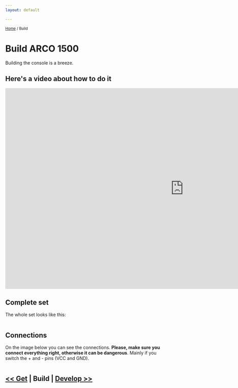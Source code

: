 ```yaml
---
layout: default

---
```

<small><a href="/">Home</a> / Build</small>

# Build ARCO 1500


Building the console is a breeze. 

## Here's a video about how to do it

<div class="iframe-container">
    <iframe width="1120" height="630" src="https://www.youtube.com/embed/pl3g7Zw-S20" frameborder="0" allow="accelerometer; autoplay; encrypted-media; gyroscope; picture-in-picture" allowfullscreen></iframe>
</div>

## Complete set 

The whole set looks like this:

<img data-src="{{ '/assets/images/arco1500-set.jpg' | prepend: site.baseurl }}" class="img-responsive image-border">

## Connections

On the image below you can see the connections. <strong>Please, make sure you connect everything right, otherwise it can be dangerous</strong>. Mainly if you
switch the + and - pins (VCC and GND).

<img data-src="{{ '/assets/images/arco-fritzing.png' | prepend: site.baseurl }}" class="img-responsive image-border">


    
## [<< Get](/get.html) | Build | [Develop >>](/develop.html)
